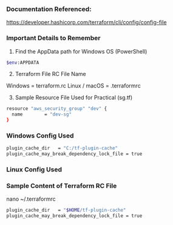 ### Documentation Referenced:

https://developer.hashicorp.com/terraform/cli/config/config-file

### Important Details to Remember

1. Find the AppData path for Windows OS (PowerShell)

```sh
$env:APPDATA
```
2. Terraform File RC File Name

Windows       = terraform.rc
Linux / macOS = .terraformrc

3. Sample Resource File Used for Practical (sg.tf)

```sh
resource "aws_security_group" "dev" {
  name        = "dev-sg"
}
```
### Windows Config Used

```sh
plugin_cache_dir   = "C:/tf-plugin-cache"
plugin_cache_may_break_dependency_lock_file = true

```

### Linux Config Used 
### Sample Content of Terraform RC File

nano ~/.terraformrc
```sh
plugin_cache_dir   = "$HOME/tf-plugin-cache"
plugin_cache_may_break_dependency_lock_file = true
```
